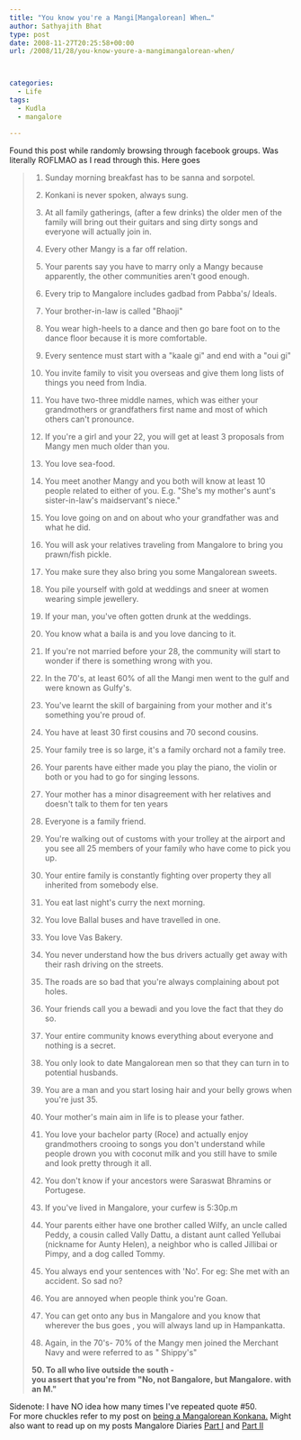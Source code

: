 ```yaml
---
title: "You know you're a Mangi[Mangalorean] When…"
author: Sathyajith Bhat
type: post
date: 2008-11-27T20:25:58+00:00
url: /2008/11/28/you-know-youre-a-mangimangalorean-when/



categories:
  - Life
tags:
  - Kudla
  - mangalore

---
```

Found this post while randomly browsing through facebook groups. Was literally ROFLMAO as I read through this. Here goes

> 1. Sunday morning breakfast has to be sanna and sorpotel.
> 
> 2. Konkani is never spoken, always sung.
> 
> 3. At all family gatherings, (after a few drinks) the older men of the family will bring out their guitars and sing dirty songs and everyone will actually join in.
> 
> 4. Every other Mangy is a far off relation.
> 
> <!--more-->
> 
> 5. Your parents say you have to marry only a Mangy because apparently, the other communities aren't good enough.
> 
> 6. Every trip to Mangalore includes gadbad from Pabba's/ Ideals.
> 
> 7. Your brother-in-law is called "Bhaoji"
> 
> 8. You wear high-heels to a dance and then go bare foot on to the dance floor because it is more comfortable.
> 
> 9. Every sentence must start with a "kaale gi" and end with a "oui gi"
> 
> 10. You invite family to visit you overseas and give them long lists of things you need from India.
> 
> 11. You have two-three middle names, which was either your grandmothers or grandfathers first name and most of which others can't pronounce.
> 
> 12. If you're a girl and your 22, you will get at least 3 proposals from Mangy men much older than you.
> 
> 13. You love sea-food.
> 
> 14. You meet another Mangy and you both will know at least 10 people related to either of you. E.g. "She's my mother's aunt's sister-in-law's maidservant's niece."
> 
> 15. You love going on and on about who your grandfather was and what he did.
> 
> 16. You will ask your relatives traveling from Mangalore to bring you prawn/fish pickle.
> 
> 17. You make sure they also bring you some Mangalorean sweets.
> 
> 18. You pile yourself with gold at weddings and sneer at women wearing simple jewellery.
> 
> 19. If your man, you've often gotten drunk at the weddings.
> 
> 20. You know what a baila is and you love dancing to it.
> 
> 21. If you're not married before your 28, the community will start to wonder if there is something wrong with you.
> 
> 22. In the 70's, at least 60% of all the Mangi men went to the gulf and were known as Gulfy's.
> 
> 23. You've learnt the skill of bargaining from your mother and it's something you're proud of.
> 
> 24. You have at least 30 first cousins and 70 second cousins.
> 
> 25. Your family tree is so large, it's a family orchard not a family tree.
> 
> 26. Your parents have either made you play the piano, the violin or both or you had to go for singing lessons.
> 
> 27. Your mother has a minor disagreement with her relatives and doesn't talk to them for ten years
> 
> 28. Everyone is a family friend.
> 
> 29. You're walking out of customs with your trolley at the airport and you see all 25 members of your family who have come to pick you up.
> 
> 30. Your entire family is constantly fighting over property they all inherited from somebody else.
> 
> 31. You eat last night's curry the next morning.
> 
> 32. You love Ballal buses and have travelled in one.
> 
> 33. You love Vas Bakery.
> 
> 34. You never understand how the bus drivers actually get away with their rash driving on the streets.
> 
> 35. The roads are so bad that you're always complaining about pot holes.
> 
> 36. Your friends call you a bewadi and you love the fact that they do so.
> 
> 37. Your entire community knows everything about everyone and nothing is a secret.
> 
> 38. You only look to date Mangalorean men so that they can turn in to potential husbands.
> 
> 39. You are a man and you start losing hair and your belly grows when you're just 35.
> 
> 40. Your mother's main aim in life is to please your father.
> 
> 41. You love your bachelor party (Roce) and actually enjoy grandmothers crooing to songs you don't understand while people drown you with coconut milk and you still have to smile and look pretty through it all.
> 
> 42. You don't know if your ancestors were Saraswat Bhramins or Portugese.
> 
> 43. If you've lived in Mangalore, your curfew is 5:30p.m
> 
> 44. Your parents either have one brother called Wilfy, an uncle called Peddy, a cousin called Vally Dattu, a distant aunt called Yellubai (nickname for Aunty Helen), a neighbor who is called Jillibai or Pimpy, and a dog called Tommy.
> 
> 45. You always end your sentences with 'No'. For eg: She met with an accident. So sad no?
> 
> 46. You are annoyed when people think you're Goan.
> 
> 48. You can get onto any bus in Mangalore and you know that wherever the bus goes , you will always land up in Hampankatta.
> 
> 49. Again, in the 70's- 70% of the Mangy men joined the Merchant Navy and were referred to as " Shippy's"
> 
> **50. To all who live outside the south -  
> you assert that you're from "No, not Bangalore, but Mangalore. with an M."** 

Sidenote: I have NO idea how many times I've repeated quote #50.  
For more chuckles refer to my post on [being a Mangalorean Konkana.][1] Might also want to read up on my posts Mangalore Diaries [Part I][2] and [Part II][3]

 [1]: https://sathyabh.at/2008/08/07/for-all-you-mangalore-konkanas-and-non-konkanas-here%e2%80%99s-what-it%e2%80%99s-like-to-be-a-konkana/
 [2]: https://sathyabh.at/2008/08/18/mangalore-diaries-part-i/
 [3]: https://sathyabh.at/2008/08/21/mangalore-diaries-part-ii/
